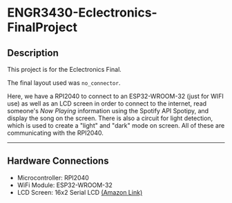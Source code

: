 # ENGR3430-Eclectronics-FinalProject

## Description

This project is for the Eclectronics Final.

The final layout used was `no_connector`.

Here, we have a RPI2040 to connect to an ESP32-WROOM-32 (just for WIFI use) as well as an LCD screen in order to  connect to the internet, read someone's *Now Playing* information using the Spotify API Spotipy, and display the song on the screen. There is also a circuit for light detection, which is used to create a "light" and "dark" mode on screen. All of these are communicating with the RPI2040.


----
## Hardware Connections

* Microcontroller: RPI2040
* WiFi Module: ESP32-WROOM-32
* LCD Screen: 16x2 Serial LCD [(Amazon Link)](https://www.amazon.com/HiLetgo-HD44780-I2C1602-Interface-Backlight/dp/B07W5KC65S)
